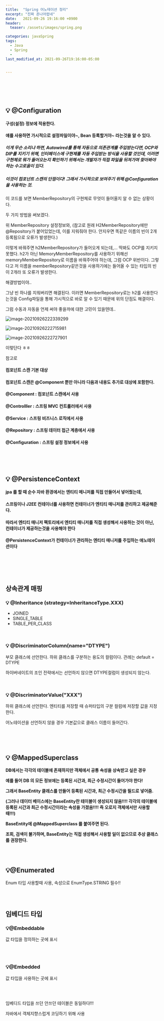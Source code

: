 ```yaml
---
title:  "Spring 어노테이션 정리"
excerpt: "진짜 존나어렵네"
date:   2021-09-26 19:16:00 +0900
header:
  teaser: /assets/images/spring.png

categories: javaSpring
tags:
  - Java
  - Spring
  - 
last_modified_at: 2021-09-26T19:16:00-05:00


---
```


### <br/>

<br/>

## 💡 @Configuration

#### 구성(설정) 정보에 적용한다.  

#### 얘를 사용하면 가시적으로 설정파일이야~, Bean 등록할거야~ 라는것을 알 수 있다.

##### 이게 무슨 소리냐 하면, Autowired를 통해 자동으로 의존관계를 주입받는다면, OCP와 DIP를 지키기 위해, 인터페이스에 구현체를 자동 주입받는 방식을 사용할 것인데, 이러면 구현체로 뭐가 들어오는지 확인하기 위해서는 개발자가 직접 파일을 뒤져가며 찾아봐야 하는 수고로움이 있다.

##### 이것이 컴포넌트 스캔의 단점이다! 그래서 가시적으로 보여주기 위해 @Configuration을 사용하는 것.

<script src="https://gist.github.com/ShinDongHun1/4a8dc486e83244691f231d6109e8915a.js"></script>

이 코드를 보면 MemberRepository의 구현체로 무엇이 들어올지 알 수 없는 상황이다. 

두 가지 방법을 써보겠다. 

<script src="https://gist.github.com/ShinDongHun1/a7b9b06437b0fa22b14f049f74822af8.js"></script>

위 MemberRepository 설정정보와, (참고로 원래 H2MemberRepository에만 @Repository가 붙어있었는데, 이를 지워줘야 한다.  안지우면 똑같은 이름의 빈이 2개 등록됨으로 오류가 발생한다.)

<script src="https://gist.github.com/ShinDongHun1/96a7052a762e9bb00634cc87383692d4.js"></script>

이렇게 바꿔주면 h2MemberRepository가 들어오게 되는데,... 딱봐도 OCP를 지키지 못했다. h2가 아닌 MemoryMemberRepository를 사용하기 위해선 memoryMemberRepository로 이름을 바꿔주어야 하는데, 그럼 OCP 위반이다. 그렇다고 저 이름을 memberRepository같은것을 사용하기에는 들어올 수 있는 타입의 빈이 2개라 또 오류가 발생한다. 

해결방법이야..

<script src="https://gist.github.com/ShinDongHun1/87ae7d7b7baa313e0e520cf5a27a7f17.js"></script>

그냥 빈 하나를 지워버리면 해결된다. 이러면 MemberRepository로는 h2를 사용한다는것을 Config파일을 통해 가시적으로 바로 알 수 있기 때문에 위의 단점도 해결이다.

그럼 수동과 자동을 언제 써야 좋을까에 대한 고민이 있을텐데..

![image-20210926222339299](https://raw.githubusercontent.com/ShinDongHun1/image_repo/main/img/image-20210926222339299.png)

![image-20210926222715981](https://raw.githubusercontent.com/ShinDongHun1/image_repo/main/img/image-20210926222715981.png)

![image-20210926222727901](https://raw.githubusercontent.com/ShinDongHun1/image_repo/main/img/image-20210926222727901.png)

이렇단다 ㅎㅎ

참고로

#### 컴포넌트 스캔 기본 대상 

#### 컴포넌트 스캔은 @Component 뿐만 아니라 다음과 내용도 추가로 대상에 포함한다. 

#### @Component : 컴포넌트 스캔에서 사용

####  @Controlller : 스프링 MVC 컨트롤러에서 사용 

#### @Service : 스프링 비즈니스 로직에서 사용

####  @Repository : 스프링 데이터 접근 계층에서 사용 

#### @Configuration : 스프링 설정 정보에서 사용

<br/>

<br/>

<br/>

## 💡 @PersistenceContext

#### jpa 를 할 때 순수 자바 환경에서는 엔티티 메니저를 직접 만들어서 넣어줬는데, 

#### 스프링이나 J2EE 컨테이너를 사용하면 컨테이너가 엔티티 매니저를 관리하고 제공해준다.

####  따라서 엔티티 매니저 팩토리에서 엔티티 매니저를 직접 생성해서 사용하는 것이 아닌, 컨테이너가 제공하는것을 사용해야 한다

#### @PersistenceContext가 컨테이너가 관리하는 엔티티 매니저를 주입하는 애노테이션이다

<br/>

<br/><br/>

## 상속관계 매핑

### **💡  @Inheritance** (strategy=InheritanceType.XXX)

- JOINED
- SINGLE_TABLE
- TABLE_PER_CLASS

<br/>

### 💡 @DiscriminatorColumn(name="DTYPE")

부모 클래스에 선언한다. 하위 클래스를 구분하는 용도의 컬럼이다. 관례는 default = DTYPE

하이버네이트의 조인 전략에서는 선언하지 않으면 DTYPE컬럼이 생성되지 않는다.

<br/>

### **💡 @DiscriminatorValue("XXX")**

하위 클래스에 선언한다. 엔티티를 저장할 때 슈퍼타입의 구분 컬럼에 저장할 값을 지정한다.

어노테이션을 선언하지 않을 경우 기본값으로 클래스 이름이 들어간다.

<br/>

<br/>

<br/>

## 💡 @MappedSuperclass

**DB에서는 각각의 테이블에 존재하지만 객체에서 공통 속성을 상속받고 싶은 경우**

**예를 들어 DB 의 모든 정보에는 등록된 시간과, 최근 수정시간이 들어가야 한다!**

**그래서 BaseEntity 클래스를 만들어 등록된 시간과, 최근 수정시간을 필드로 넣어줌.** 

**(그러나 데이터 베이스에는 BaseEntity란 테이블이 생성되지 않음!!!! 각각의 테이블에 등록된 시간과 최근 수정시간이라는 속성을 가졌음!!!! 즉 오로지 객체에서만 사용할 때!!!)**

**BaseEntity에 @MappedSuperclass 를 붙여주면 된다.**

**조회, 검색이 불가하며, BaseEntity는 직접 생성해서 사용할 일이 없으므로 추상 클래스를 권장한다.**

<br/>

<br/>

## 💡@Enumerated

Enum 타입 사용할때 사용, 속성으로 EnumType.STRING 필수!!

<br/>

<br/>

## 임베디드 타입

### 💡@Embeddable

값 타입을 정의하는 곳에 표시

<br/>

<br/>

### 💡@Embedded

값 타입을 사용하는 곳에 표시

<br/>

<br/>

임베디드 타입을 쓰던 안쓰던 테이블은 동일하다!!!

자바에서 객체지향스럽게 코딩하기 위해 사용

